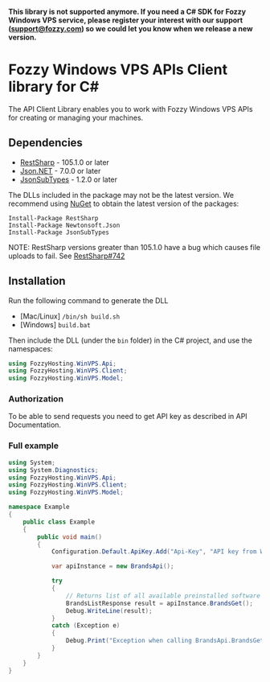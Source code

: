 **This library is not supported anymore. If you need a C# SDK for Fozzy Windows VPS service, please register your interest with our support (support@fozzy.com) so we could let you know when we release a new version.**

# Fozzy Windows VPS APIs Client library for C#

The API Client Library enables you to work with Fozzy Windows VPS APIs for creating or managing your machines.

## Dependencies
- [RestSharp](https://www.nuget.org/packages/RestSharp) - 105.1.0 or later
- [Json.NET](https://www.nuget.org/packages/Newtonsoft.Json/) - 7.0.0 or later
- [JsonSubTypes](https://www.nuget.org/packages/JsonSubTypes/) - 1.2.0 or later

The DLLs included in the package may not be the latest version. We recommend using [NuGet](https://docs.nuget.org/consume/installing-nuget) to obtain the latest version of the packages:
```
Install-Package RestSharp
Install-Package Newtonsoft.Json
Install-Package JsonSubTypes
```

NOTE: RestSharp versions greater than 105.1.0 have a bug which causes file uploads to fail. See [RestSharp#742](https://github.com/restsharp/RestSharp/issues/742)

<a name="installation"></a>
## Installation
Run the following command to generate the DLL
- [Mac/Linux] `/bin/sh build.sh`
- [Windows] `build.bat`

Then include the DLL (under the `bin` folder) in the C# project, and use the namespaces:
```csharp
using FozzyHosting.WinVPS.Api;
using FozzyHosting.WinVPS.Client;
using FozzyHosting.WinVPS.Model;
```



### Authorization

To be able to send requests you need to get API key as described in API Documentation.


### Full example

```csharp
using System;
using System.Diagnostics;
using FozzyHosting.WinVPS.Api;
using FozzyHosting.WinVPS.Client;
using FozzyHosting.WinVPS.Model;

namespace Example
{
    public class Example
    {
        public void main()
        {
            Configuration.Default.ApiKey.Add("Api-Key", "API key from WinVPS client area");

            var apiInstance = new BrandsApi();

            try
            {
                // Returns list of all available preinstalled software set.
                BrandsListResponse result = apiInstance.BrandsGet();
                Debug.WriteLine(result);
            }
            catch (Exception e)
            {
                Debug.Print("Exception when calling BrandsApi.BrandsGet: " + e.Message );
            }
        }
    }
}
```
